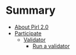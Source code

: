 # Summary

- [About Pirl 2.0](./about.md)
- [Participate](./participate.md)
    - [Validator](./run_a_validator.md)
        - [Run a validator](validator_guide/guides_how_to_validate.md)

